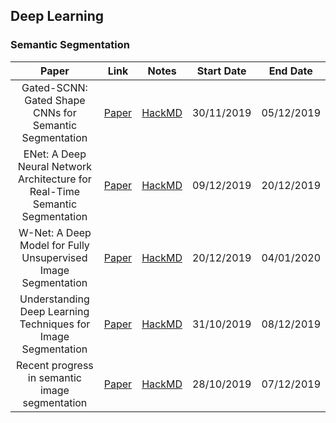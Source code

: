 ## Deep Learning

### Semantic Segmentation

| Paper | Link | Notes | Start Date | End Date |
|:-----:|:----:|:-----:|:----------:|:--------:|
| Gated-SCNN: Gated Shape CNNs for Semantic Segmentation | [Paper](http://openaccess.thecvf.com/content_ICCV_2019/html/Takikawa_Gated-SCNN_Gated_Shape_CNNs_for_Semantic_Segmentation_ICCV_2019_paper.html) | [HackMD](https://hackmd.io/tXDEyCEcTmqgaR75Gno0Mw) | 30/11/2019 | 05/12/2019 |
| ENet: A Deep Neural Network Architecture for Real-Time Semantic Segmentation | [Paper](https://arxiv.org/abs/1606.02147) | [HackMD](https://hackmd.io/5jM_pajoSnS6LoZkdech8A) | 09/12/2019 | 20/12/2019 |
| W-Net: A Deep Model for Fully Unsupervised Image Segmentation | [Paper](https://arxiv.org/abs/1711.08506) | [HackMD](https://hackmd.io/mNcCcyMFRuGLQg97qfTJaQ) | 20/12/2019 | 04/01/2020 |
| Understanding Deep Learning Techniques for Image Segmentation | [Paper](https://arxiv.org/abs/1907.06119) | [HackMD](https://hackmd.io/RcL7gzVTTLCfJa1LGJGmZg) | 31/10/2019 | 08/12/2019 |
| Recent progress in semantic image segmentation | [Paper](https://arxiv.org/ftp/arxiv/papers/1809/1809.10198.pdf) | [HackMD](https://hackmd.io/UpB9AC5CT0yTUmxGIsIArw) | 28/10/2019 | 07/12/2019 |

